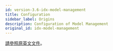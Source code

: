 ```yaml
---
id: version-3.6-idx-model-management
title: Configuration
sidebar_label: Origins
description: Configuration of Model Management
original_id: idx-model-management
---
```


[請參照原英文文件](../model-configuration)。
